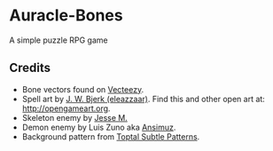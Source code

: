 # Auracle-Bones
A simple puzzle RPG game

## Credits

* Bone vectors found on [Vecteezy](https://www.vecteezy.com/).
* Spell art by [J. W. Bjerk (eleazzaar)](www.jwbjerk.com/art). Find this and other open art at: <http://opengameart.org>.
* Skeleton enemy by [Jesse M.](https://jesse-m.itch.io/skeleton-pack)
* Demon enemy by Luis Zuno aka [Ansimuz](https://ansimuz.itch.io/gothicvania-patreon-collection).
* Background pattern from [Toptal Subtle Patterns](https://www.toptal.com/designers/subtlepatterns).